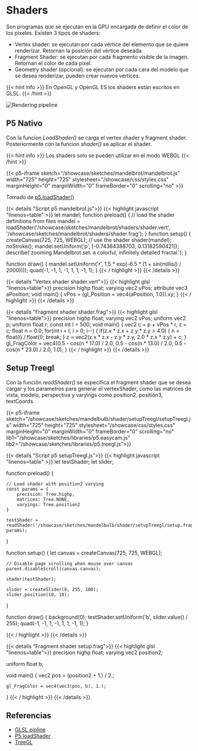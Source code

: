 
# Shaders



<script>
    function disableScroll(canvas){
        canvas.onwheel = function(event){
            event.preventDefault();
        };

        canvas.onmousewheel = function(event){
            event.preventDefault();
        };
    }
</script>

Son programas que se ejecutan en la GPU encargada de definir el color de los pixeles. Existen 3 tipos de shaders: 
- Vertex shader: se ejecutan por cada vértice del elemento que se quiere renderizar. Retornan la posición del vértice deseada.
- Fragment Shader: se ejecutan por cada fragmento visible de la imagen. Retornan el color de cada pixel.
- Geometry shader (opcional): se ejecutan por cada cara del modelo que se desea renderizar, pueden crear nuevos vertices.

{{< hint info >}}
En OpenGL y OpenGL ES los shaders están escritos en GLSL.
{{< /hint >}}

![Rendering pipeline](https://www.khronos.org/opengl/wiki_opengl/images/RenderingPipeline.png)
## P5 Nativo

Con la funcion _LoadShader()_ se carga el vertex shader y fragment shader. Posteriormente con la funcion _shader()_ se aplicar el shader.

{{< hint info >}}
Los shaders solo se pueden utilizar en el modo WEBGL
{{< /hint >}}

{{< p5-iframe sketch="/showcase/sketches/mandelbrot/mandelbrot.js" width="725" height="725" stylesheet="/showcase/css/styles.css" marginHeight="0" marginWidth="0" frameBorder="0" scrolling="no" >}} 

Tomado de [p5.loadShader()](https://p5js.org/es/reference/#/p5/loadShader)

<!-- CODE SNIPPETS -->

<!-- -------MANDELBROT SCRIPT------- -->

{{< details "Script p5 mandelbrot.js">}}
{{< highlight javascript "linenos=table" >}}
let mandel;
function preload() {
    // load the shader definitions from files
    mandel = loadShader('/showcase/sketches/mandelbrot/shaders/shader.vert', '/showcase/sketches/mandelbrot/shaders/shader.frag');
}
function setup() {
    createCanvas(725, 725, WEBGL);
    // use the shader
    shader(mandel);
    noStroke();
    mandel.setUniform('p', [-0.74364388703, 0.13182590421]);
    describe('zooming Mandelbrot set. a colorful, infinitely detailed fractal.');
}

function draw() {
    mandel.setUniform('r', 1.5 * exp(-6.5 * (1 + sin(millis() / 2000))));
    quad(-1, -1, 1, -1, 1, 1, -1, 1);
}
{{< / highlight >}}
{{< /details >}}

<!-- -------VERTEX SHADER------- -->

{{< details "Vertex shader shader.vert">}}
{{< highlight glsl "linenos=table">}}
precision highp float;
varying vec2 vPos;
attribute vec3 aPosition;
void main() {
    vPos = (gl_Position = vec4(aPosition, 1.0)).xy;
}
{{< / highlight >}}
{{< /details >}}

<!-- -------FRAGMENT SHADER------- -->

{{< details "Fragment shader shader.frag">}}
{{< highlight glsl "linenos=table">}}
precision highp float;
varying vec2 vPos;
uniform vec2 p;
uniform float r;
const int I = 500;
void main() {
    vec2 c = p + vPos * r, z = c;
    float n = 0.0;
    for(int i = I; i > 0; i--) {
        if(z.x * z.x + z.y * z.y > 4.0) {
            n = float(i) / float(I);
            break;
        }
        z = vec2(z.x * z.x - z.y * z.y, 2.0 * z.x * z.y) + c;
    }
    gl_FragColor = vec4(0.5 - cos(n * 17.0) / 2.0, 0.5 - cos(n * 13.0) / 2.0, 0.5 - cos(n * 23.0) / 2.0, 1.0);
}
{{< / highlight >}}
{{< /details >}}

## Setup Treegl

Con la función _readShader()_ se especifica el fragment shader que se desea cargar y los parametros para generar el vertexShader, como las matrices de vista, modelo, perspectiva y varyings como position2, position3, textCoords. 

{{< p5-iframe sketch="/showcase/sketches/mandelbulb/shader/setupTreegl/setupTreegl.js" width="725" height="725" stylesheet="/showcase/css/styles.css" marginHeight="0" marginWidth="0" frameBorder="0" scrolling="no" lib1="/showcase/sketches/libraries/p5.easycam.js" lib2="/showcase/sketches/libraries/p5.treegl.js">}}

<!-- CODE SNIPPETS -->

<!-- -------setupTreegl SCRIPT------- -->

{{< details "Script p5 setupTreegl.js">}}
{{< highlight javascript "linenos=table" >}}
let testShader;
let slider;

function preload() {

    // Load shader with position2 varying
    const params = {
        precision: Tree.highp,
        matrices: Tree.NONE,
        varyings: Tree.position2
    }

    testShader = readShader('/showcase/sketches/mandelbulb/shader/setupTreegl/setup.frag', params);
}

function setup() {
    let canvas = createCanvas(725, 725, WEBGL);

    // Disable page scrolling when mouse over canvas
    parent.disableScroll(canvas.canvas);

    shader(testShader);

    slider = createSlider(0, 255, 100);
    slider.position(10, 10);
}

function draw() {
    background(0);
    testShader.setUniform('b', slider.value() / 255);
    quad(-1, -1, 1, -1, 1, 1, -1, 1);
}


{{< / highlight >}}
{{< /details >}}

<!-- -------FRAGMENT SHADER------- -->

{{< details "Fragment shader setup.frag">}}
{{< highlight glsl "linenos=table">}}
precision highp float;
varying vec2 position2;

uniform float b;

void main() {
    vec2 pos = (position2 + 1.) / 2.;

    gl_FragColor = vec4(vec3(pos, b), 1.);
}
{{< / highlight >}}
{{< /details >}}


## Referencias

- [GLSL pipline](https://www.khronos.org/opengl/wiki/Rendering_Pipeline_Overview)
- [P5 loadShader](https://p5js.org/es/reference/#/p5/loadShader)
- [TreeGL](https://github.com/VisualComputing/p5.treegl)